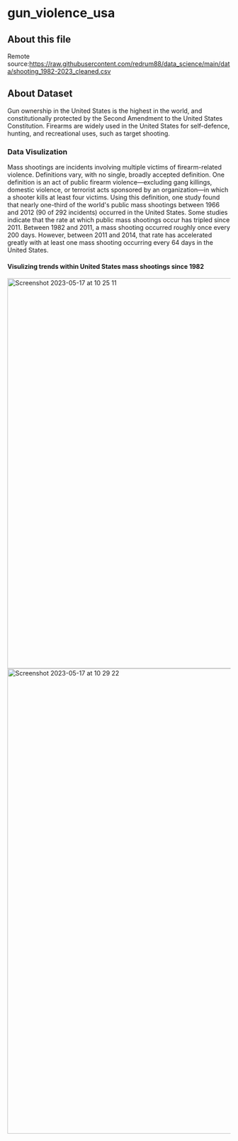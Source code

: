 # gun_violence_usa

## About this file
Remote source:https://raw.githubusercontent.com/redrum88/data_science/main/data/shooting_1982-2023_cleaned.csv

## About Dataset
Gun ownership in the United States is the highest in the world, and constitutionally protected by the Second Amendment to the United States Constitution. Firearms are widely used in the United States for self-defence, hunting, and recreational uses, such as target shooting.

### Data Visulization
Mass shootings are incidents involving multiple victims of firearm-related violence. Definitions vary, with no single, broadly accepted definition. One definition is an act of public firearm violence—excluding gang killings, domestic violence, or terrorist acts sponsored by an organization—in which a shooter kills at least four victims. Using this definition, one study found that nearly one-third of the world's public mass shootings between 1966 and 2012 (90 of 292 incidents) occurred in the United States. Some studies indicate that the rate at which public mass shootings occur has tripled since 2011. Between 1982 and 2011, a mass shooting occurred roughly once every 200 days. However, between 2011 and 2014, that rate has accelerated greatly with at least one mass shooting occurring every 64 days in the United States.

#### Visulizing trends within United States mass shootings since 1982
<img width="880" alt="Screenshot 2023-05-17 at 10 25 11" src="https://github.com/animakumawat/gun_violence_usa/assets/101089723/2797440c-edfb-460b-b42c-2e1ce0ede942">

<img width="1049" alt="Screenshot 2023-05-17 at 10 29 22" src="https://github.com/animakumawat/gun_violence_usa/assets/101089723/17a7b512-17bc-45f6-a884-9046efd750b9">
